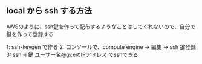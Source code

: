 
## local から ssh する方法

AWSのように、ssh鍵を作って配布するようなことはしてくれないので、自分で鍵を作って登録する

1: ssh-keygen で作る
2: コンソールで、compute engine → 編集 → ssh 鍵登録
3: ssh -i 鍵 ユーザー名@gceのIPアドレス でsshできる
<!--stackedit_data:
eyJoaXN0b3J5IjpbLTE1NTQ5Mzg1MDNdfQ==
-->